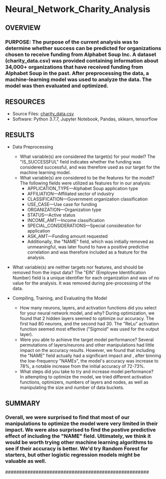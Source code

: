 # Neural_Network_Charity_Analysis

## OVERVIEW
### PURPOSE:  The purpose of the current analysis was to determine whether success can be predicted for organizations chosen to receive funding from Alphabet Soup Inc.   A dataset (charity_data.csv) was provided containing information about 34,000+ organizations that have received funding from Alphabet Soup in the past.  After preprocessing the data, a machine-learning model was used to analyze the data.  The model was then evaluated and optimized.

## RESOURCES
  - Source Files: [charity_data.csv](Resources/charity_data.csv)
  - Software: Python 3.7.7, Jupyter Notebook, Pandas, sklearn, tensorflow


## RESULTS
  - Data Preprocessing
     - What variable(s) are considered the target(s) for your model?  The "IS_SUCCESSFUL" field indicates whether the funding was considered successful, and was therefore used as our target for the machine learning model.
     - What variable(s) are considered to be the features for the model?  The following fields were utilized as features for in our analysis:
        - APPLICATION_TYPE—Alphabet Soup application type
        - AFFILIATION—Affiliated sector of industry
        - CLASSIFICATION—Government organization classification
        - USE_CASE—Use case for funding
        - ORGANIZATION—Organization type
        - STATUS—Active status
        - INCOME_AMT—Income classification
        - SPECIAL_CONSIDERATIONS—Special consideration for application
        - ASK_AMT—Funding amount requested
        - Additionally, the "NAME" field, which was initially removed as unmeaningful, was later found to have a positive predictive correlation and was therefore included as a feature for the analysis.

   - What variable(s) are neither targets nor features, and should be removed from the input data?
          The "EIN" (Employee Identification Number) field is a unique identifier for each organization and was of no value for the analysis.  It was removed during pre-processing of the data.

  - Compiling, Training, and Evaluating the Model
    - How many neurons, layers, and activation functions did you select for your neural network model, and why?
        During optimization, we found that 2 hidden layers seemed to optimize our accuracy.  The first had 80 neurons, and the second had 30.  The "ReLu" activation function seemed most effective ("Sigmoid" was used for the output layer).
    - Were you able to achieve the target model performance?
        Several permutations of layers/neurons and other manipulations had little impact on the accuracy results.  However, we found that including the "NAME" field actually had a significant impact and , after binning the low-frequency "NAMEs", the model's accuracy was increase to 78%, a notable increase from the initial accuracy of 72-73%.
    - What steps did you take to try and increase model performance?  
        In attempting to optimize the model, we tried different activation functions, optimizers, numbers of layers and nodes, as well as manipulating the size and number of data buckets.

## SUMMARY
### Overall, we were surprised to find that most of our manipulations to optimize the model were very limited in their impact.  We were also surprised to find the postive predictive effect of including the "NAME" field.  Ultimately, we think it would be worth trying other machine learning algorithms to see if their accuracy is better.  We'd try Random Forest for starters, but other logistic regression models might be valuable as well.

####################################################


